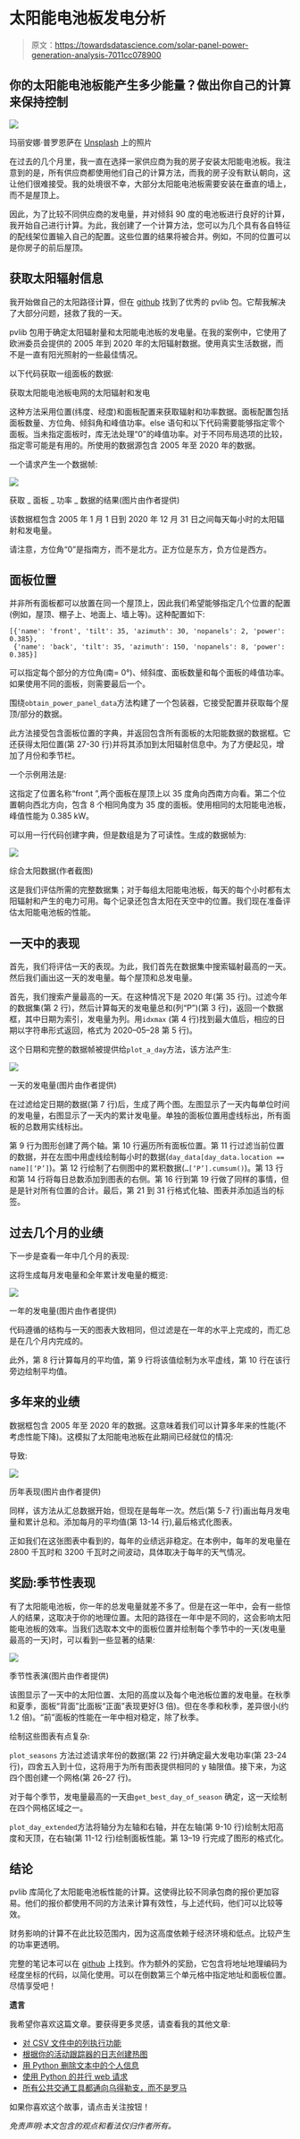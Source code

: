 # 太阳能电池板发电分析

> 原文：<https://towardsdatascience.com/solar-panel-power-generation-analysis-7011cc078900>

## 你的太阳能电池板能产生多少能量？做出你自己的计算来保持控制

![](img/dc25f7a5dc8534136a4b78c1e2ef7368.png)

玛丽安娜·普罗恩萨在 [Unsplash](https://unsplash.com?utm_source=medium&utm_medium=referral) 上的照片

在过去的几个月里，我一直在选择一家供应商为我的房子安装太阳能电池板。我注意到的是，所有供应商都使用他们自己的计算方法，而我的房子没有默认朝向，这让他们很难接受。我的处境很不幸，大部分太阳能电池板需要安装在垂直的墙上，而不是屋顶上。

因此，为了比较不同供应商的发电量，并对倾斜 90 度的电池板进行良好的计算，我开始自己进行计算。为此，我创建了一个计算方法，您可以为几个具有各自特征的配线架位置输入自己的配置。这些位置的结果将被合并。例如，不同的位置可以是你房子的前后屋顶。

## 获取太阳辐射信息

我开始做自己的太阳路径计算，但在 [github](https://github.com/pvlib/pvlib-python) 找到了优秀的 pvlib 包。它帮我解决了大部分问题，拯救了我的一天。

pvlib 包用于确定太阳辐射量和太阳能电池板的发电量。在我的案例中，它使用了欧洲委员会提供的 2005 年到 2020 年的太阳辐射数据。使用真实生活数据，而不是一直有阳光照射的一些最佳情况。

以下代码获取一组面板的数据:

获取太阳能电池板电网的太阳辐射和发电

这种方法采用位置(纬度、经度)和面板配置来获取辐射和功率数据。面板配置包括面板数量、方位角、倾斜角和峰值功率。else 语句和以下代码需要能够指定零个面板。当未指定面板时，库无法处理“0”的峰值功率。对于不同布局选项的比较，指定零可能是有用的。所使用的数据源包含 2005 年至 2020 年的数据。

一个请求产生一个数据帧:

![](img/59f9a0f22736f1f3ace053204e9131aa.png)

获取 _ 面板 _ 功率 _ 数据的结果(图片由作者提供)

该数据框包含 2005 年 1 月 1 日到 2020 年 12 月 31 日之间每天每小时的太阳辐射和发电量。

请注意，方位角“0”是指南方，而不是北方。正方位是东方，负方位是西方。

## 面板位置

并非所有面板都可以放置在同一个屋顶上，因此我们希望能够指定几个位置的配置(例如，屋顶、棚子上、地面上、墙上等)。这种配置如下:

```
[{'name': 'front', 'tilt': 35, 'azimuth': 30, 'nopanels': 2, 'power': 0.385},
 {'name': 'back', 'tilt': 35, 'azimuth': 150, 'nopanels': 8, 'power': 0.385}]
```

可以指定每个部分的方位角(南= 0°)、倾斜度、面板数量和每个面板的峰值功率。如果使用不同的面板，则需要最后一个。

围绕`obtain_power_panel_data`方法构建了一个包装器，它接受配置并获取每个屋顶/部分的数据。

此方法接受包含面板位置的字典，并返回包含所有面板的太阳能数据的数据框。它还获得太阳位置(第 27-30 行)并将其添加到太阳辐射信息中。为了方便起见，增加了月份和季节栏。

一个示例用法是:

这指定了位置名称“front ”,两个面板在屋顶上以 35 度角向西南方向看。第二个位置朝向西北方向，包含 8 个相同角度为 35 度的面板。使用相同的太阳能电池板，峰值性能为 0.385 kW。

可以用一行代码创建字典，但是数组是为了可读性。生成的数据帧为:

![](img/0b41e977c456d8c4e3fe78759381b64a.png)

综合太阳数据(作者截图)

这是我们评估所需的完整数据集；对于每组太阳能电池板，每天的每个小时都有太阳辐射和产生的电力可用。每个记录还包含太阳在天空中的位置。我们现在准备评估太阳能电池板的性能。

## 一天中的表现

首先，我们将评估一天的表现。为此，我们首先在数据集中搜索辐射最高的一天。然后我们画出这一天的发电量。每个屋顶和总发电量。

首先，我们搜索产量最高的一天。在这种情况下是 2020 年(第 35 行)。过滤今年的数据集(第 2 行)，然后计算每天的发电量总和(列“P”)(第 3 行)，返回一个数据框，其中日期为索引，发电量为列。用`idxmax` (第 4 行)找到最大值后，相应的日期以字符串形式返回，格式为 2020–05–28 第 5 行)。

这个日期和完整的数据帧被提供给`plot_a_day`方法，该方法产生:

![](img/348c590ead7952c075a785eb718a8444.png)

一天的发电量(图片由作者提供)

在过滤给定日期的数据(第 7 行)后，生成了两个图。左图显示了一天内每单位时间的发电量，右图显示了一天内的累计发电量。单独的面板位置用虚线标出，所有面板的总数用实线标出。

第 9 行为图形创建了两个轴。第 10 行遍历所有面板位置。第 11 行过滤当前位置的数据，并在左图中用虚线绘制每小时的数据(`day_data[day_data.location == name][‘P’]`)。第 12 行绘制了右侧图中的累积数据(`…[‘P’].cumsum()`)。第 13 行和第 14 行将每日总数添加到图表的右侧。第 16 行到第 19 行做了同样的事情，但是是针对所有位置的合计。最后，第 21 到 31 行格式化轴、图表并添加适当的标签。

## 过去几个月的业绩

下一步是查看一年中几个月的表现:

这将生成每月发电量和全年累计发电量的概览:

![](img/0a027ac153703efde7793e24022aa12c.png)

一年的发电量(图片由作者提供)

代码遵循的结构与一天的图表大致相同，但过滤是在一年的水平上完成的，而汇总是在几个月内完成的。

此外，第 8 行计算每月的平均值，第 9 行将该值绘制为水平虚线，第 10 行在该行旁边绘制平均值。

## 多年来的业绩

数据框包含 2005 年至 2020 年的数据。这意味着我们可以计算多年来的性能(不考虑性能下降)。这模拟了太阳能电池板在此期间已经就位的情况:

导致:

![](img/10fbd159fae5c207b0cd4bce6423611f.png)

历年表现(图片由作者提供)

同样，该方法从汇总数据开始，但现在是每年一次。然后(第 5-7 行)画出每月发电量和累计总和。添加每月的平均值(第 13-14 行),最后格式化图表。

正如我们在这张图表中看到的，每年的业绩远非稳定。在本例中，每年的发电量在 2800 千瓦时和 3200 千瓦时之间波动，具体取决于每年的天气情况。

## 奖励:季节性表现

有了太阳能电池板，你一年的总发电量就差不多了。但是在这一年中，会有一些惊人的结果，这取决于你的地理位置。太阳的路径在一年中是不同的，这会影响太阳能电池板的效率。当我们选取本文中的面板位置并绘制每个季节中的一天(发电量最高的一天)时，可以看到一些显著的结果:

![](img/e3e1af705844903487e93801d8510a21.png)

季节性表演(图片由作者提供)

该图显示了一天中的太阳位置、太阳的高度以及每个电池板位置的发电量。在秋季和夏季，面板“背面”比面板“正面”表现更好(3 倍)。但在冬季和秋季，差异很小(约 1.2 倍)。“前”面板的性能在一年中相对稳定，除了秋季。

绘制这些图表有点复杂:

`plot_seasons` 方法过滤请求年份的数据(第 22 行)并确定最大发电功率(第 23-24 行)，四舍五入到十位，这将用于为所有图表提供相同的 y 轴限值。接下来，为这四个图创建一个网格(第 26–27 行)。

对于每个季节，发电量最高的一天由`get_best_day_of_season` 确定，这一天绘制在四个网格区域之一。

`plot_day_extended`方法将轴分为左轴和右轴，并在左轴(第 9-10 行)绘制太阳高度和天顶，在右轴(第 11-12 行)绘制面板性能。第 13–19 行完成了图形的格式化。

## 结论

pvlib 库简化了太阳能电池板性能的计算。这使得比较不同承包商的报价更加容易。他们的报价都使用不同的方法来计算有效性，与上述代码，他们可以比较等效。

财务影响的计算不在此比较范围内，因为这高度依赖于经济环境和低点。比较产生的功率更透明。

完整的笔记本可以在 [github](https://github.com/lmeulen/SolarPower) 上找到。作为额外的奖励，它包含将地址地理编码为经度坐标的代码，以简化使用。可以在倒数第三个单元格中指定地址和面板位置。尽情享受吧！

**遗言**

我希望你喜欢这篇文章。要获得更多灵感，请查看我的其他文章:

*   [对 CSV 文件中的列执行功能](https://towardsdev.com/perform-a-function-on-columns-in-a-csv-file-a889ef02ca03)
*   [根据你的活动跟踪器的日志创建热图](/create-a-heatmap-from-the-logs-of-your-activity-tracker-c9fc7ace1657)
*   [用 Python 删除文本中的个人信息](/remove-personal-information-from-text-with-python-232cb69cf074)
*   [使用 Python 的并行 web 请求](/parallel-web-requests-in-python-4d30cc7b8989)
*   [所有公共交通工具都通向乌得勒支，而不是罗马](/all-public-transport-leads-to-utrecht-not-rome-bb9674600e81)

如果你喜欢这个故事，请点击关注按钮！

*免责声明:本文包含的观点和看法仅归作者所有。*